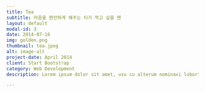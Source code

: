 ```yaml
---
title: Tea
subtitle: 마음을 편안하게 해주는 티가 먹고 싶을 땐
layout: default
modal-id: 3
date: 2014-07-16
img: golden.png
thumbnail: tea.jpeg
alt: image-alt
project-date: April 2014
client: Start Bootstrap
category: Web Development
description: Lorem ipsum dolor sit amet, usu cu alterum nominavi lobortis. At duo novum diceret. Tantas apeirian vix et, usu sanctus postulant inciderint ut, populo diceret necessitatibus in vim. Cu eum dicam feugiat noluisse.

---
```

